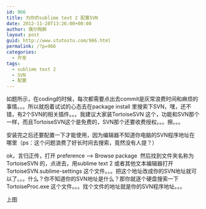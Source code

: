 ```yaml
---
id: 966
title: 为你的sublime text 2 配置SVN
date: 2012-11-28T13:26:00+00:00
author: 偶尔陶醉
layout: post
guid: http://www.stutostu.com/966.html
permalink: /?p=966
categories:
  - 开发
tags:
  - sublime text 2
  - SVN
  - 配置
---
```


如题所示，在coding的时候，每次都需要点出去commit是灰常浪费时间和麻烦的事情。。。所以就抱着试试的心态去在package install 里搜索下SVN，嘿，还不错，有2个SVN的相关插件。。。我建议大家装TortoiseSVN 这个，功能和SVN那个一样，而且TortoiseSVN这个是免费的，SVN那个还要收费授权。。。擦。。。

安装完之后还要配置一下才能使用，因为编辑器不知道你电脑的SVN程序地址在哪里（ps：这个问题浪费了好长时间去搜索，竟然没有人提？）

ok，言归正传，打开 preference –> Browse package  然后找到文件夹名称为 TortoiseSVN 的，点进去，用sublime text 2 或者其他文本编辑器打开 TortoiseSVN.sublime-settings 这个文件。。。把这个地址改成你的SVN地址就可以了。。。什么？你不知道你的SVN地址是什么？那你就逐个硬盘搜索一下 TortoiseProc.exe 这个文件。。。找个文件的地址就是你的SVN程序地址。。。

上图

<img title="" src="http://t1.qpic.cn/mblogpic/6c7e831e3b62c476eaf8/2000" alt="" width="" height="" border="0" />